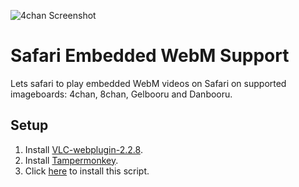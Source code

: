 ![4chan Screenshot](https://raw.githubusercontent.com/calumks/safari-embedded-webm-support/master/images/screenshot.png)

# Safari Embedded WebM Support
Lets safari to play embedded WebM videos on Safari on supported imageboards: 4chan, 8chan, Gelbooru and Danbooru.

## Setup
1. Install [VLC-webplugin-2.2.8](http://download.videolan.org/pub/videolan/vlc/2.2.8/macosx/VLC-webplugin-2.2.8.dmg).
2. Install [Tampermonkey](https://safari-extensions.apple.com/details/?id=net.tampermonkey.safari-G3XV72R5TC).
3. Click [here](https://github.com/calumks/safari-embedded-webm-support/raw/master/webm.user.js) to install this script.